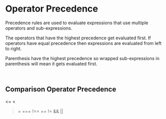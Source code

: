# Operator Precedence

Precedence rules are used to evaluate expressions that use multiple operators and sub-expressions.

The operators that have the highest precedence get evaluated first. If operators have equal precedence then expressions are evaluated from left to right. 

Parenthesis have the highest precedence so wrapped sub-expressions in parenthesis will mean it gets evaluated first.

<br>

## Comparison Operator Precedence

<=
<
>
>=
===
!==
==
!=
&&
||